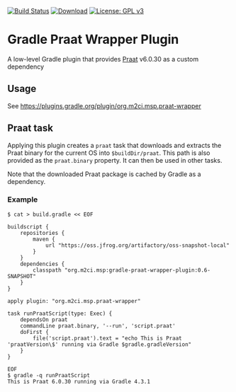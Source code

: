 [![Build Status](https://travis-ci.org/m2ci-msp/gradle-praat-wrapper-plugin.svg?branch=master)](https://travis-ci.org/m2ci-msp/gradle-praat-wrapper-plugin)
[![Download](https://api.bintray.com/packages/m2ci-msp/maven/gradle-praat-plugin/images/download.svg)](https://bintray.com/m2ci-msp/maven/gradle-praat-plugin/_latestVersion)
[![License: GPL v3](https://img.shields.io/badge/License-GPL%20v3-blue.svg)](http://www.gnu.org/licenses/gpl-3.0)

Gradle Praat Wrapper Plugin
===========================

A low-level Gradle plugin that provides [Praat](http://praat.org/) v6.0.30 as a custom dependency

Usage
-----

See https://plugins.gradle.org/plugin/org.m2ci.msp.praat-wrapper

Praat task
----------

Applying this plugin creates a `praat` task that downloads and extracts the Praat binary for the current OS into `$buildDir/praat`.
This path is also provided as the `praat.binary` property.
It can then be used in other tasks.

Note that the downloaded Praat package is cached by Gradle as a dependency.

### Example

```
$ cat > build.gradle << EOF

buildscript {
    repositories {
        maven {
            url "https://oss.jfrog.org/artifactory/oss-snapshot-local"
        }
    }
    dependencies {
        classpath "org.m2ci.msp:gradle-praat-wrapper-plugin:0.6-SNAPSHOT"
    }
}

apply plugin: "org.m2ci.msp.praat-wrapper"

task runPraatScript(type: Exec) {
    dependsOn praat
    commandLine praat.binary, '--run', 'script.praat'
    doFirst {
        file('script.praat').text = "echo This is Praat 'praatVersion\$' running via Gradle $gradle.gradleVersion"
    }
}

EOF
$ gradle -q runPraatScript
This is Praat 6.0.30 running via Gradle 4.3.1
```
